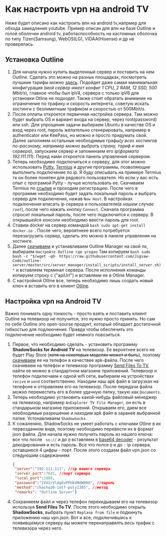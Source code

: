 # Как настроить vpn на android TV
Ниже будет описано как настроить впн на android tv,напрмер для обхода замедления youtube. Пример описан для впн на базе Outline и голой оболочки android tv, работаспособность на кастомных оболочка по типу Tizen(Samsung), WebOS(LG), VIDAA(Hisense) и др не проверялась.
## Установка Outline 
1. Для начала нужно купить выделенный сервер и поставить на нем Outline. Сделать это можно на разных площадках, посмотреть лучшиие тарифы можно [здесь](https://hosters.ru/europe-vps.html). Подойдет даже самая минимальная конфигурация (*мой сервер имеет конфиг 1 CPU, 2 RAM, 12 SSD, 500 Mbit/s*), главное чтобы был ipV4, сервера с только ipV6 для установки Otline не подходят. Также стоит обратать внимание на ограничение по трафику и скорость интернета, советую искать хостинги с безлимитным трафиком и скоростью от 500Mbit/s.  
3. После оплаты откроется первичная настройка сервера. Там можно будет выбрать OS и вариант входа на сервер, через root(password) или ssh. Для упрощения задачи выбираем Ubuntu в качестве OS и вход через root, пароль желательно сгенерировать, например в authenticator или KeePass, но можно и просто придумать свой. Далее заполняем остальные необходимые графы(*у всех хостингов по-расзному, например можно выбрать страну, тариф и имя сервера*), запускаем сервер и запоминаем его ip(*формата 192.111.111*). Перед нами откроется панель управления сервером. 
4. Теперь необходимо подключиться к серверу, для этог можно использовать [Putty](https://www.google.com/url?sa=t&source=web&rct=j&opi=89978449&url=https://www.putty.org/&ved=2ahUKEwj5h5O6zO2HAxUdxAIHHWzqISAQFnoECAgQAQ&usg=AOvVaw0iOGrunharr0YuZtN9wsn1), [Termius](https://www.google.com/url?sa=t&source=web&rct=j&opi=89978449&url=https://termius.com/&ved=2ahUKEwiOhpzBzO2HAxWx-gIHHTR3G0UQFnoECAkQAQ&usg=AOvVaw0GQItTs65kIr1PbJt-j5bc) и другие программы, позволяющие выполнить подключение по ip. Я буду описывать на примере Termius тк он более понятен для рядового пользователя. Но если у вас есть опыт с програмой Pytty - лучше использовать ее. Скачиваем Termius по [ссылке](https://www.google.com/url?sa=t&source=web&rct=j&opi=89978449&url=https://termius.com/&ved=2ahUKEwiOhpzBzO2HAxWx-gIHHTR3G0UQFnoECAkQAQ&usg=AOvVaw0GQItTs65kIr1PbJt-j5bc) и проходим регистрацию. После чего в программе необходимо будет задать локальный пароль и выбрать сервер для подключения, нажав `New Host`. В настройках подключения вписать ip сервера и пользователя(*в нашем случае `root`*), после чего нажать кнопку `Connect`. Сначала программа спросит локальный пароль, после чего подключится к серверу. В открывшейся консоли необходимо ввести пароль для root.
5. Ставим docker на сервер командой ```bash sudo apt-get install docker.io ```. После чего, вероятнеее всего потребуется перезагрузить сервер, сделать это можно в панеле управления на хостинге.
7. Далее [скачиваем](https://getoutline.org/get-started/) и устанавливаем Outline Manager на свой пк, выбираем `Настройте Outline где угодно` Там копируем ``` bash sudo bash -c "$(wget -qO- https://raw.githubusercontent.com/Jigsaw-Code/outline-server/master/src/server_manager/install_scripts/install_server.sh)" ``` и вставляем терминал сервера. После исполнения команды копируем строку с {"apiUrl"} и вставляем ее в Otline Manager.
8. С настройкой Otline все, теперь необходимо лишь создать новый ключ и вставить его в клиент [Otline](https://s3.amazonaws.com/outline-releases/client/windows/stable/Outline-Client.exe).
## Настройка vpn на Android TV
Важно понимать одну тонкость - просто взять и поставить клиент Outline на телевизор не получится, это нужно просто принять. Но сам по себе Outline это open-sourse продукт, который обладает достаточной гибкостью для подлкючения. Правда чтобы обеспечить это подключение необходимо будет немного повозиться.
1. Первое, что необходимо сделать - установить программу **ShadowSocks for Android TV** на телевизор. Ее вероятнее всего не будет Play Store (~~хотя на некоторых моделях может и быть~~), поэтому [скачиваем](https://apkpure.net/shadowsocks-for-android-tv/com.github.shadowsocks.tv/download) ее на телефон в качествее apk-файла. После чего скачиваем на телефон и телевизор программу [Send Files To TV](https://play.google.com/store/apps/details?id=com.yablio.sendfilestotv&hl=en&pli=1), найти ее можно в стандартном магазине приложений. Телевизор и телефон подключаем к одной wifi сети, выбираем на устройствах `recive` и `send` соответственно. Находим наш apk файл в загрузках на телефоне и отправляем его на телевизор. После передачи файла можно переместить его в более удачную папку, такую как ```Documents```.
2. Теперь необходимо установить какой-нибудь файловый менеджер на телевизор, например `AnExplorer TV File Manager`, он есть в стандарьном магазине приложений. Открываем его, даем все необходимые разрешение и находим apk файл в заранее выбранной папке. Устонавливаем `ShadowSocks`. 
3. К сожалению, ShadowSocks не умеет работать с ключами Otline в их первозданном виде, поэтому необходимо перевести их в формат json файла. Для начала нужно получить пароль из нашего ключа: все что после ``` ss://``` и до ```@``` вставляем в [base64 decoder](https://base64.guru/converter/decode) - результат декодирования и есть пароль. Все что полсе ```@``` и до ```:``` ip сервера, оставшиеся 4 цифры - порт. После  этого создаем файл vpn.json со следуюшим содержанием:
   ``` json
   {
    "server":"192.111.111", //ip вашего сервера
    "server_port":7645, //порт сервера
    "local_port":1080,
    "password":"2VU1rVlAg6vPFHkVMdW80O", //пароль
    "method":"chacha20-ietf-poly1305", //метод
    "remarks": "Outline Server"}
5. Сохраняеем файл и через телефон перекидываем его на телевизор используя **Send Files To TV**. После этого необходимо открыть **ShadowSocks**, выбрать пункт `Replase from file` и подкинуть приложению наш vpn.json. Вот и все, подключившись к появившемуся серверу вы можете перенаправялть весь трафик с телевизора через него.
